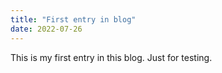 ```yaml
---
title: "First entry in blog"
date: 2022-07-26
---
```


This is my first entry in this blog. Just for testing.
